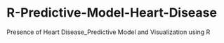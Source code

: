# R-Predictive-Model-Heart-Disease
Presence of Heart Disease_Predictive Model and Visualization using R
